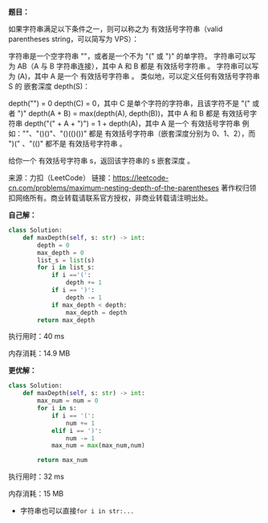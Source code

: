 **题目：**

如果字符串满足以下条件之一，则可以称之为 有效括号字符串（valid parentheses string，可以简写为 VPS）：

字符串是一个空字符串 ""，或者是一个不为 "(" 或 ")" 的单字符。
字符串可以写为 AB（A 与 B 字符串连接），其中 A 和 B 都是 有效括号字符串 。
字符串可以写为 (A)，其中 A 是一个 有效括号字符串 。
类似地，可以定义任何有效括号字符串 S 的 嵌套深度 depth(S)：

depth("") = 0
depth(C) = 0，其中 C 是单个字符的字符串，且该字符不是 "(" 或者 ")"
depth(A + B) = max(depth(A), depth(B))，其中 A 和 B 都是 有效括号字符串
depth("(" + A + ")") = 1 + depth(A)，其中 A 是一个 有效括号字符串
例如：""、"()()"、"()(()())" 都是 有效括号字符串（嵌套深度分别为 0、1、2），而 ")(" 、"(()" 都不是 有效括号字符串 。

给你一个 有效括号字符串 s，返回该字符串的 s 嵌套深度 。

来源：力扣（LeetCode）
链接：https://leetcode-cn.com/problems/maximum-nesting-depth-of-the-parentheses
著作权归领扣网络所有。商业转载请联系官方授权，非商业转载请注明出处。



**自己解：**

```python
class Solution:
    def maxDepth(self, s: str) -> int:
        depth = 0
        max_depth = 0
        list_s = list(s)
        for i in list_s:
            if i =='(':
                depth += 1
            if i == ')':
                depth -= 1
            if max_depth < depth:
                max_depth = depth
        return max_depth
```

执行用时：40 ms

内存消耗：14.9 MB



**更优解：**

```python
class Solution:
    def maxDepth(self, s: str) -> int:
        max_num = num = 0
        for i in s:
            if i == '(':
                num += 1
            elif i == ')':
                num -= 1
            max_num = max(max_num,num)

        return max_num 
```

执行用时：32 ms

内存消耗：15 MB

- 字符串也可以直接`for i in str:...`